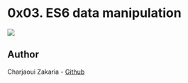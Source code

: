 # 0x03. ES6 data manipulation

<img src="https://cdn.worldvectorlogo.com/logos/es6.svg">

## Author

Charjaoui Zakaria - [Github](https://github.com/Zakry27)
